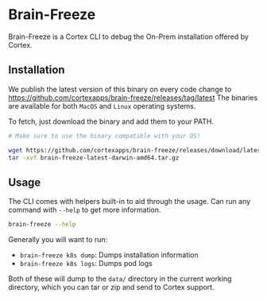 # Brain-Freeze

Brain-Freeze is a Cortex CLI to debug the On-Prem installation offered by Cortex.

## Installation

We publish the latest version of this binary on every code change to https://github.com/cortexapps/brain-freeze/releases/tag/latest
The binaries are available for both `MacOS` and `Linux` operating systems.

To fetch, just download the binary and add them to your PATH.

```bash
# Make sure to use the binary compatible with your OS!

wget https://github.com/cortexapps/brain-freeze/releases/download/latest/brain-freeze-latest-darwin-amd64.tar.gz
tar -xvf brain-freeze-latest-darwin-amd64.tar.gz
```


## Usage

The CLI comes with helpers built-in to aid through the usage. Can run any command with `--help` to get more information.

```bash
brain-freeze --help
```

Generally you will want to run:

- `brain-freeze k8s dump`: Dumps installation information
- `brain-freeze k8s logs`: Dumps pod logs

Both of these will dump to the `data/` directory in the current
working directory, which you can tar or zip and send to Cortex support.
